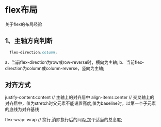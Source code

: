 # flex布局

关于flex的布局经验

## 1、主轴方向判断

```css
  flex-direction:column;
```

  a、当前flex-direction为row或row-reverse时，横向为主轴;
  b、当前flex-direction为column或column-reverse，竖向为主轴;

## 对齐方式

justify-content:content // 主轴上的对齐居中
align-items:center // 交叉轴上的对齐居中，值为stretch时父元素不能设置高度,值为baseline时，以第一个子元素的底线为对齐基线

flex-wrap: wrap // 换行,消除换行后的间距,加个适当的总高度;